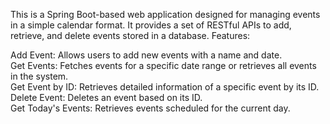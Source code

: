 This is a Spring Boot-based web application designed for managing events in a simple calendar format. It provides a set of RESTful APIs to add, retrieve, and delete events stored in a database. Features:

Add Event: Allows users to add new events with a name and date.  
Get Events: Fetches events for a specific date range or retrieves all events in the system.  
Get Event by ID: Retrieves detailed information of a specific event by its ID.  
Delete Event: Deletes an event based on its ID.  
Get Today's Events: Retrieves events scheduled for the current day.
